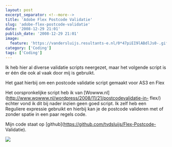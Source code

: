 ```yaml
---
layout: post
excerpt_separator: <!--more-->
title: 'Adobe Flex Postcode Validatie'
slug: 'adobe-flex-postcode-validatie'
date: '2008-12-29 21:01'
publish_date: '2008-12-29 21:01'
image:
  feature: 'https://vandersluijs.resultants-e.nl/0*47piEI9lABdlJs0-.gif'
category: ['Coding']
tags: ['Coding']
---
```

Ik heb hier al diverse validatie scripts neergezet, maar het volgende script
is er één die ook al vaak door mij is gebruikt.  
  
Het gaat hierbij om een postcode validatie script gemaakt voor AS3 en Flex  
  
  
  
Het oorspronkelijke script heb ik van
[Wowww.nl](http://www.wowww.nl/wordpress/2008/11/21/postcodevalidatie-in-
flex/) echter vond ik dit bij nader inzien geen goed script. Ik zelf heb een
Reguliere expressie gebruikt en hierbij kan je de postcode valideren met of
zonder spatie in een paar regels code.  
  
Mijn code staat op [github](https://github.com/tvdsluijs/Flex-Postcode-
Validatie).

![](https://vandersluijs.resultants-e.nl/0*47piEI9lABdlJs0-.gif)

